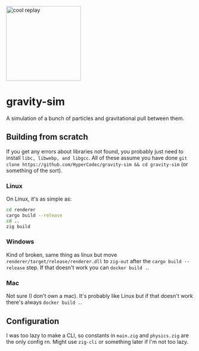 <img src="doc/replay.gif" alt="cool replay" width="200"/>

# gravity-sim
A simulation of a bunch of particles and gravitational pull between them.

## Building from scratch
If you get any errors about libraries not found, you probably just need to install `libc, libwebp, and libgcc`. All of these assume you have done `git clone https://github.com/HyperCodec/gravity-sim && cd gravity-sim` (or something of the sort).

### Linux
On Linux, it's as simple as:

```sh
cd renderer
cargo build --release
cd ..
zig build
```

### Windows
Kind of broken, same thing as linux but move `renderer/target/release/renderer.dll` to `zig-out` after the `cargo build --release` step. If that doesn't work you can `docker build .`.

### Mac
Not sure (I don't own a mac). It's probably like Linux but if that doesn't work there's always `docker build .`.

## Configuration
I was too lazy to make a CLI, so constants in `main.zig` and `physics.zig` are the only config rn. Might use `zig-cli` or something later if I'm not too lazy.